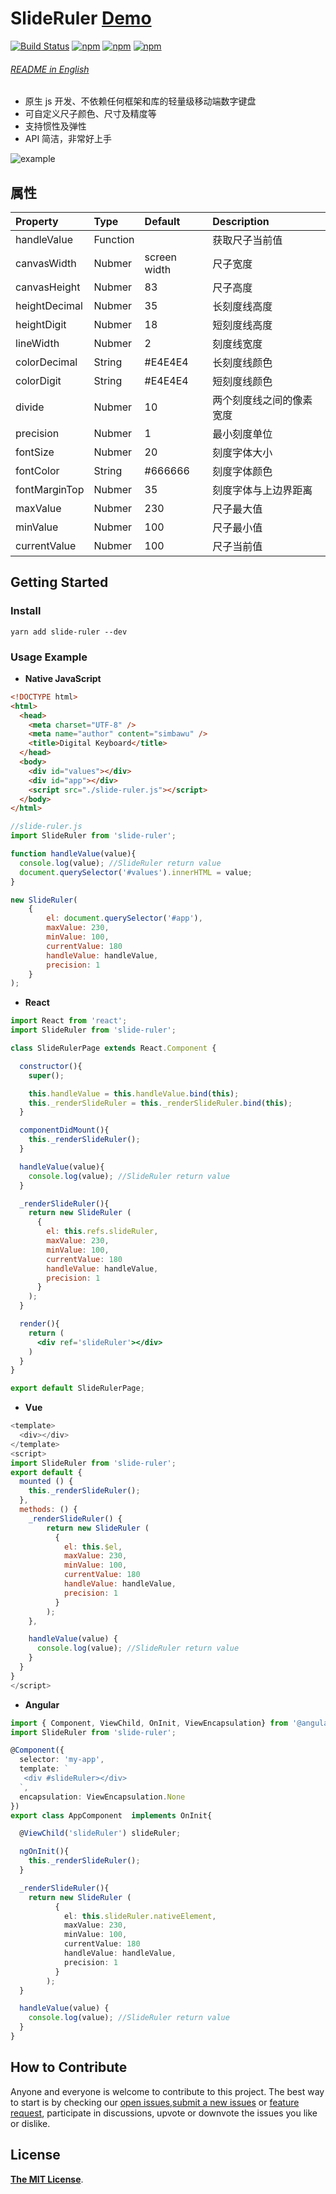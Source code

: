 # SlideRuler [Demo](https://simbawus.github.io/slide-ruler)

[![Build Status](https://travis-ci.org/simbawus/slide-ruler.svg?branch=master)](https://travis-ci.org/simbawus/slide-ruler)
[![npm](https://img.shields.io/npm/v/slide-ruler.svg)](https://www.npmjs.com/package/slide-ruler)
[![npm](https://img.shields.io/npm/dt/slide-ruler.svg)](https://www.npmjs.com/package/slide-ruler)
[![npm](https://img.shields.io/npm/l/slide-ruler.svg)](https://www.npmjs.com/package/slide-ruler)

###### [README in English](README.md)

- 原生 js 开发、不依赖任何框架和库的轻量级移动端数字键盘
- 可自定义尺子颜色、尺寸及精度等
- 支持惯性及弹性
- API 简洁，非常好上手

![example](https://i.loli.net/2018/06/27/5b3350dd2c4cc.gif)

## 属性

| Property      | Type     | Default      | Description              |
| :------------ | :------- | :----------- | :----------------------- |
| handleValue   | Function |              | 获取尺子当前值           |
| canvasWidth   | Nubmer   | screen width | 尺子宽度                 |
| canvasHeight  | Nubmer   | 83           | 尺子高度                 |
| heightDecimal | Nubmer   | 35           | 长刻度线高度             |
| heightDigit   | Nubmer   | 18           | 短刻度线高度             |
| lineWidth     | Nubmer   | 2            | 刻度线宽度               |
| colorDecimal  | String   | #E4E4E4      | 长刻度线颜色             |
| colorDigit    | String   | #E4E4E4      | 短刻度线颜色             |
| divide        | Nubmer   | 10           | 两个刻度线之间的像素宽度 |
| precision     | Nubmer   | 1            | 最小刻度单位             |
| fontSize      | Nubmer   | 20           | 刻度字体大小             |
| fontColor     | String   | #666666      | 刻度字体颜色             |
| fontMarginTop | Nubmer   | 35           | 刻度字体与上边界距离     |
| maxValue      | Nubmer   | 230          | 尺子最大值               |
| minValue      | Nubmer   | 100          | 尺子最小值               |
| currentValue  | Nubmer   | 100          | 尺子当前值               |

## Getting Started

### Install

```shell
yarn add slide-ruler --dev
```

### Usage Example

- **Native JavaScript**

```html
<!DOCTYPE html>
<html>
  <head>
    <meta charset="UTF-8" />
    <meta name="author" content="simbawu" />
    <title>Digital Keyboard</title>
  </head>
  <body>
    <div id="values"></div>
    <div id="app"></div>
    <script src="./slide-ruler.js"></script>
  </body>
</html>
```

```javascript
//slide-ruler.js
import SlideRuler from 'slide-ruler';

function handleValue(value){
  console.log(value); //SlideRuler return value
  document.querySelector('#values').innerHTML = value;
}

new SlideRuler(
    {
        el: document.querySelector('#app'),
        maxValue: 230,
        minValue: 100,
        currentValue: 180
        handleValue: handleValue,
        precision: 1
    }
);
```

- **React**

```jsx
import React from 'react';
import SlideRuler from 'slide-ruler';

class SlideRulerPage extends React.Component {

  constructor(){
    super();

    this.handleValue = this.handleValue.bind(this);
    this._renderSlideRuler = this._renderSlideRuler.bind(this);
  }

  componentDidMount(){
    this._renderSlideRuler();
  }

  handleValue(value){
    console.log(value); //SlideRuler return value
  }

  _renderSlideRuler(){
    return new SlideRuler (
      {
        el: this.refs.slideRuler,
        maxValue: 230,
        minValue: 100,
        currentValue: 180
        handleValue: handleValue,
        precision: 1
      }
    );
  }

  render(){
    return (
      <div ref='slideRuler'></div>
    )
  }
}

export default SlideRulerPage;
```

- **Vue**

```js
<template>
  <div></div>
</template>
<script>
import SlideRuler from 'slide-ruler';
export default {
  mounted () {
    this._renderSlideRuler();
  },
  methods: () {
    _renderSlideRuler() {
    	return new SlideRuler (
          {
            el: this.$el,
            maxValue: 230,
            minValue: 100,
            currentValue: 180
            handleValue: handleValue,
            precision: 1
          }
        );
    },

    handleValue(value) {
      console.log(value); //SlideRuler return value
    }
  }
}
</script>
```

- **Angular**

```typescript
import { Component, ViewChild, OnInit, ViewEncapsulation} from '@angular/core';
import SlideRuler from 'slide-ruler';

@Component({
  selector: 'my-app',
  template: `
   <div #slideRuler></div>
  `,
  encapsulation: ViewEncapsulation.None
})
export class AppComponent  implements OnInit{

  @ViewChild('slideRuler') slideRuler;

  ngOnInit(){
    this._renderSlideRuler();
  }

  _renderSlideRuler(){
    return new SlideRuler (
          {
            el: this.slideRuler.nativeElement,
            maxValue: 230,
            minValue: 100,
            currentValue: 180
            handleValue: handleValue,
            precision: 1
          }
        );
  }

  handleValue(value) {
    console.log(value); //SlideRuler return value
  }
}
```

## How to Contribute

Anyone and everyone is welcome to contribute to this project. The best way to start is by checking our [open issues](https://github.com/simbawus/slide-ruler/issues),[submit a new issues](https://github.com/simbawus/slide-ruler/issues/new?labels=bug) or [feature request](https://github.com/simbawus/slide-ruler/issues/new?labels=enhancement), participate in discussions, upvote or downvote the issues you like or dislike.

## License

[**The MIT License**](http://opensource.org/licenses/MIT).
